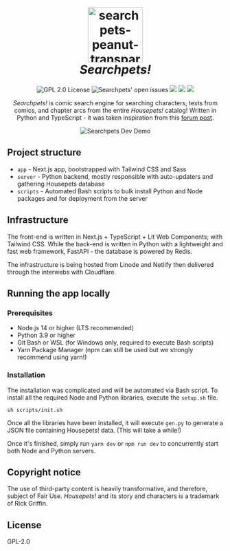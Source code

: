 <h1 align="center">
  <img width="128" alt="searchpets-peanut-transparent" src="https://user-images.githubusercontent.com/94678583/170873665-9d07cb32-abb9-45b6-8aea-8e361da84bd7.png">
  <br>
  <em>Searchpets!</em>
</h1>
<p align="center">
  <img src="https://img.shields.io/github/license/OpenFurs/searchpets?style=flat" alt="GPL 2.0 License" />
  <img src="https://img.shields.io/github/issues/OpenFurs/searchpets?style=flat" alt="Searchpets' open issues" />
  <img src="https://img.shields.io/github/last-commit/OpenFurs/searchpets" />
  <img src="https://img.shields.io/website?label=searchpets.xyz&up_message=up%20and%20running%21&url=https%3A%2F%2Fsearchpets.xyz%2F" />
  <img src="https://img.shields.io/github/contributors/OpenFurs/searchpets" />
</p>
<p align="center">
<em>Searchpets!</em> is comic search engine for searching characters, texts from comics, and chapter arcs from the entire <em>Housepets!</em> catalog! Written in Python and TypeScript - it was taken inspiration from this <a href="https://www.housepetscomic.com/forums/viewtopic.php?f=13&t=5434&p=938783&hilit=search+engine#p938783">forum post</a>.
</p>
<p align="center">
  <img src="https://user-images.githubusercontent.com/94678583/188504378-07189cc8-78f1-4020-9878-cae6e4435708.png" alt="Searchpets Dev Demo">
</p>

## Project structure

- `app` - Next.js app, bootstrapped with Tailwind CSS and Sass
- `server` - Python backend, mostly responsible with auto-updaters and gathering
  Housepets database
- `scripts` - Automated Bash scripts to bulk install Python and Node packages and
  for deployment from the server

## Infrastructure

The front-end is written in Next.js + TypeScript + Lit Web Components;
with Tailwind CSS. While the back-end is written
in Python with a lightweight and fast web framework, FastAPI - the
database is powered by Redis.

The infrastructure is being hosted from Linode and Netlify then
delivered through the interwebs with Cloudflare.

## Running the app locally

### Prerequisites

- Node.js 14 or higher (LTS recommended)
- Python 3.9 or higher
- Git Bash or WSL (for Windows only, required to execute Bash scripts)
- Yarn Package Manager (npm can still be used but we strongly recommend using
  yarn!)

### Installation

The installation was complicated and will be automated via Bash script.
To install all the required Node and Python libraries, execute the `setup.sh`
file.

```console
sh scripts/init.sh
```

Once all the libraries have been installed, it will execute `gen.py` to
generate a JSON file containing Housepets! data. (This will take a while!)

Once it's finished, simply run `yarn dev` or `npm run dev` to
concurrently start both Node and Python servers.

## Copyright notice

The use of third-party content is heavily transformative, and therefore, subject
of Fair Use. _Housepets!_ and its story and characters is a trademark of Rick Griffin.

## License

GPL-2.0
